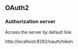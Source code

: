 ## OAuth2

### Authorization server

Access the server by default link:

http://localhost:8282/oauth/token

